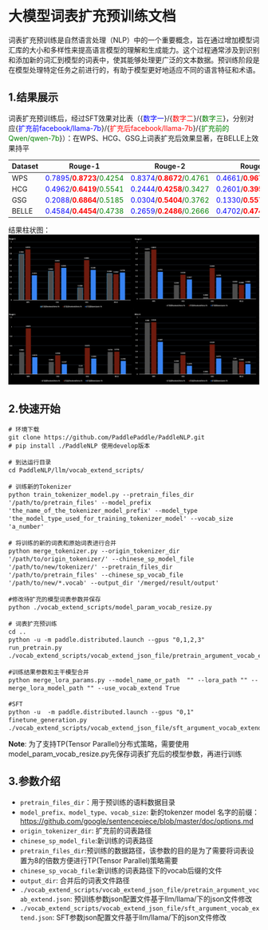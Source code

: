 # 大模型词表扩充预训练文档

词表扩充预训练是自然语言处理（NLP）中的一个重要概念，旨在通过增加模型词汇库的大小和多样性来提高语言模型的理解和生成能力。这个过程通常涉及到识别和添加新的词汇到模型的词表中，使其能够处理更广泛的文本数据。预训练阶段是在模型处理特定任务之前进行的，有助于模型更好地适应不同的语言特征和术语。

## 1.结果展示
词表扩充预训练后，经过SFT效果对比表（{<font color=Blue>数字一</font>}/{<font color=Red>数字二</font>}/{<font color=Green>数字三</font>}，分别对应{<font color=Blue>扩充前facebook/llama-7b</font>}/{<font color=Red>扩充后facebook/llama-7b</font>}/{<font color=Green>扩充前的Qwen/qwen-7b</font>}）：在WPS、HCG、GSG上词表扩充后效果显著，在BELLE上效果持平


| Dataset | Rouge-1 | Rouge-2 | Rouge-L | BLEU-4 |
| --- | --- | --- | --- | --- |
|WPS|<font color=Blue>0.7895</font>/<font color=Red>**0.8723**</font>/<font color=Green>0.4254</font>|<font color=Blue>0.8374</font>/<font color=Red>**0.8672**</font>/<font color=Green>0.4761</font>|<font color=Blue>0.4661</font>/<font color=Red>**0.9673**</font>/<font color=Green>0.3572</font>|<font color=Blue>0.9080</font>/<font color=Red>**0.9146**</font>/<font color=Green>0.5687</font>|
|HCG|<font color=Blue>0.4962</font>/<font color=Red>**0.6419**</font>/<font color=Green>0.5541</font>|<font color=Blue>0.2444</font>/<font color=Red>**0.4258**</font>/<font color=Green>0.3427</font>|<font color=Blue>0.2601</font>/<font color=Red>**0.3958**</font>/<font color=Green>0.2137</font>|<font color=Blue>0.1939</font>/<font color=Red>**0.3333**</font>/<font color=Green>0.1478</font>|
|GSG|<font color=Blue>0.2088</font>/<font color=Red>**0.6864**</font>/<font color=Green>0.5185</font>|<font color=Blue>0.0304</font>/<font color=Red>**0.5404**</font>/<font color=Green>0.3762</font>|<font color=Blue>0.1330</font>/<font color=Red>**0.5573**</font>/<font color=Green>0.3293</font>|<font color=Blue>0.0095</font>/<font color=Red>**0.5229**</font>/<font color=Green>0.2771</font>|
|BELLE|<font color=Blue>0.4584</font>/<font color=Red>**0.4454**</font>/<font color=Green>0.4738</font>|<font color=Blue>0.2659</font>/<font color=Red>**0.2486**</font>/<font color=Green>0.2666</font>|<font color=Blue>0.4702</font>/<font color=Red>**0.4746**</font>/<font color=Green>0.2785</font>|<font color=Blue>0.2400</font>/<font color=Red>**0.2203**</font>/<font color=Green>0.1768</font>|

结果柱状图：
![avatar](./vocab_extend_results.png)

## 2.快速开始
```shell
# 环境下载
git clone https://github.com/PaddlePaddle/PaddleNLP.git
# pip install ./PaddleNLP 使用develop版本

# 到达运行目录
cd PaddleNLP/llm/vocab_extend_scripts/

# 训练新的Tokenizer
python train_tokenizer_model.py --pretrain_files_dir '/path/to/pretrain_files' --model_prefix 'the_name_of_the_tokenizer_model_prefix' --model_type 'the_model_type_used_for_training_tokenizer_model' --vocab_size 'a_number'

# 将训练的新的词表和原始词表进行合并
python merge_tokenizer.py --origin_tokenizer_dir '/path/to/origin_tokenizer/' --chinese_sp_model_file '/path/to/new/tokenizer/' --pretrain_files_dir '/path/to/pretrain_files' --chinese_sp_vocab_file '/path/to/new/*.vocab' --output_dir '/merged/result/output'

#修改待扩充的模型词表参数并保存
python ./vocab_extend_scripts/model_param_vocab_resize.py

# 词表扩充预训练
cd ..
python -u -m paddle.distributed.launch --gpus "0,1,2,3" run_pretrain.py ./vocab_extend_scripts/vocab_extend_json_file/pretrain_argument_vocab_extend.json

#训练结果参数和主干模型合并
python merge_lora_params.py --model_name_or_path  "" --lora_path "" --merge_lora_model_path "" --use_vocab_extend True

#SFT
python -u  -m paddle.distributed.launch --gpus "0,1" finetune_generation.py ./vocab_extend_scripts/vocab_extend_json_file/sft_argument_vocab_extend.json
```
**Note**: 为了支持TP(Tensor Parallel)分布式策略，需要使用model_param_vocab_resize.py先保存词表扩充后的模型参数，再进行训练

## 3.参数介绍
- `pretrain_files_dir`：用于预训练的语料数据目录
- `model_prefix、model_type、vocab_size`: 新的tokenzer model 名字的前缀：https://github.com/google/sentencepiece/blob/master/doc/options.md
- `origin_tokenizer_dir`: 扩充前的词表路径
- `chinese_sp_model_file`:新训练的词表路径
- `pretrain_files_dir`:预训练的数据路径，该参数的目的是为了需要将词表设置为8的倍数方便进行TP(Tensor Parallel)策略需要
- `chinese_sp_vocab_file`:新训练的词表路径下的vocab后缀的文件
- `output_dir`: 合并后的词表文件路径
- `./vocab_extend_scripts/vocab_extend_json_file/pretrain_argument_vocab_extend.json`: 预训练参数json配置文件基于llm/llama/下的json文件修改
- `./vocab_extend_scripts/vocab_extend_json_file/sft_argument_vocab_extend.json`: SFT参数json配置文件基于llm/llama/下的json文件修改
